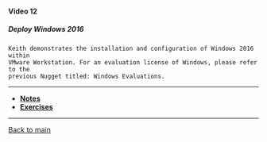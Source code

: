 #### Video 12

##### Deploy Windows 2016

```
Keith demonstrates the installation and configuration of Windows 2016 within
VMware Workstation. For an evaluation license of Windows, please refer to the
previous Nugget titled: Windows Evaluations.
```

---

- **[Notes](notes.md)**
- **[Exercises](exercises.md)**

---

[Back to main](https://github.com/rot0xd/CBTNuggets/blob/master/CEHv9/README.md)

